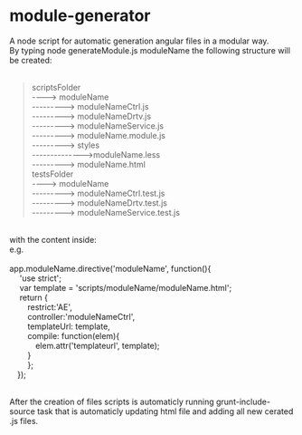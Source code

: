 # module-generator

A node script for automatic generation angular files in a modular way. <br>
By typing node generateModule.js moduleName the following structure will be created: <br>
 <br>
> scriptsFolder <br>
----> moduleName <br>
---------> moduleNameCtrl.js <br>
---------> moduleNameDrtv.js <br>
---------> moduleNameService.js <br>
---------> moduleName.module.js <br>
---------> styles <br>
-------------->moduleName.less <br>
---------> moduleName.html <br>
> testsFolder <br>
----> moduleName <br>
---------> moduleNameCtrl.test.js <br>
---------> moduleNameDrtv.test.js <br>
---------> moduleNameService.test.js <br>


 <br>
with the content inside: <br>
e.g. <br>
 <br>
app.moduleName.directive('moduleName', function(){ <br>
&emsp;   'use strict'; <br>
&emsp;   var template = 'scripts/moduleName/moduleName.html'; <br>
&emsp;   return { <br>
&emsp;&emsp;      restrict:'AE', <br>
&emsp;&emsp;      controller:'moduleNameCtrl', <br>
&emsp;&emsp;       templateUrl: template, <br>
&emsp;&emsp;       compile: function(elem){  <br>
&emsp;&emsp;&emsp;         elem.attr('templateurl', template); <br>
&emsp;&emsp;  } <br>
&emsp;&emsp;   }; <br>
&emsp;}); <br>
 <br>

After the creation of files scripts is automaticly running grunt-include-source task that is automaticly updating html file and adding all new cerated .js files.
